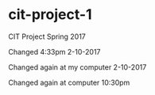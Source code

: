 # cit-project-1
CIT Project Spring 2017

Changed 4:33pm 2-10-2017

Changed again at my computer 2-10-2017

Changed again at computer 10:30pm